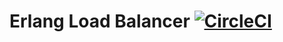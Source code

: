 # Erlang Load Balancer [![CircleCI](https://circleci.com/gh/macpie/elb.svg?style=svg)](https://circleci.com/gh/macpie/elb)
